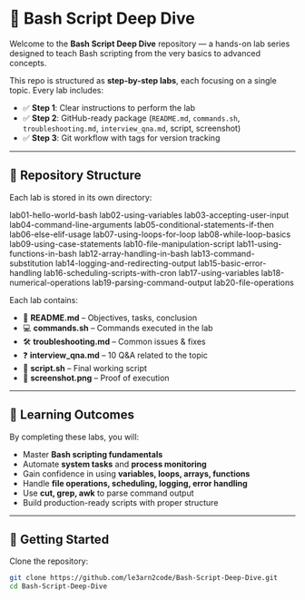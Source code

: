 # 🚀 Bash Script Deep Dive  

Welcome to the **Bash Script Deep Dive** repository — a hands-on lab series designed to teach Bash scripting from the very basics to advanced concepts.  

This repo is structured as **step-by-step labs**, each focusing on a single topic. Every lab includes:  
- ✅ **Step 1**: Clear instructions to perform the lab  
- ✅ **Step 2**: GitHub-ready package (`README.md`, `commands.sh`, `troubleshooting.md`, `interview_qna.md`, script, screenshot)  
- ✅ **Step 3**: Git workflow with tags for version tracking  

---

## 📂 Repository Structure  

Each lab is stored in its own directory:  

lab01-hello-world-bash
lab02-using-variables
lab03-accepting-user-input
lab04-command-line-arguments
lab05-conditional-statements-if-then
lab06-else-elif-usage
lab07-using-loops-for-loop
lab08-while-loop-basics
lab09-using-case-statements
lab10-file-manipulation-script
lab11-using-functions-in-bash
lab12-array-handling-in-bash
lab13-command-substitution
lab14-logging-and-redirecting-output
lab15-basic-error-handling
lab16-scheduling-scripts-with-cron
lab17-using-variables
lab18-numerical-operations
lab19-parsing-command-output
lab20-file-operations


Each lab contains:  
- 📘 **README.md** – Objectives, tasks, conclusion  
- 💻 **commands.sh** – Commands executed in the lab  
- 🛠 **troubleshooting.md** – Common issues & fixes  
- ❓ **interview_qna.md** – 10 Q&A related to the topic  
- 📝 **script.sh** – Final working script  
- 📸 **screenshot.png** – Proof of execution  

---

## 🎯 Learning Outcomes  

By completing these labs, you will:  
- Master **Bash scripting fundamentals**  
- Automate **system tasks** and **process monitoring**  
- Gain confidence in using **variables, loops, arrays, functions**  
- Handle **file operations, scheduling, logging, error handling**  
- Use **cut, grep, awk** to parse command output  
- Build production-ready scripts with proper structure  

---

## 🚦 Getting Started  

Clone the repository:  
```bash
git clone https://github.com/le3arn2code/Bash-Script-Deep-Dive.git
cd Bash-Script-Deep-Dive
